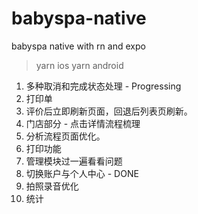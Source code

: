 # babyspa-native

babyspa native with rn and expo

> yarn ios
> yarn android

1. 多种取消和完成状态处理 - Progressing
2. 打印单
3. 评价后立即刷新页面，回退后列表页刷新。
4. 门店部分 - 点击详情流程梳理
5. 分析流程页面优化。
6. 打印功能
7. 管理模块过一遍看看问题
8. 切换账户与个人中心 - DONE
9. 拍照录音优化
10. 统计
